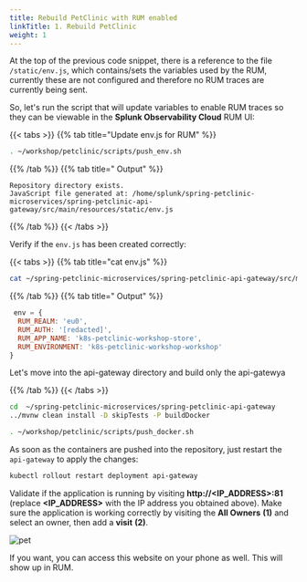 ```yaml
---
title: Rebuild PetClinic with RUM enabled
linkTitle: 1. Rebuild PetClinic
weight: 1
---
```


At the top of the previous code snippet, there is a reference to the file `/static/env.js`, which contains/sets the variables used by the RUM, currently these are not configured and therefore no RUM traces are currently being sent.

So, let's run the script that will update variables to enable RUM traces so they can be viewable in the **Splunk Observability Cloud** RUM UI:

{{< tabs >}}
{{% tab title="Update env.js for RUM" %}}

``` bash
. ~/workshop/petclinic/scripts/push_env.sh
```

{{% /tab %}}
{{% tab title=" Output" %}}

```text
Repository directory exists.
JavaScript file generated at: /home/splunk/spring-petclinic-microservices/spring-petclinic-api-gateway/src/main/resources/static/env.js
```

{{% /tab %}}
{{< /tabs >}}

Verify if the `env.js` has been created correctly:

{{< tabs >}}
{{% tab title="cat env.js" %}}

``` bash
cat ~/spring-petclinic-microservices/spring-petclinic-api-gateway/src/main/resources/static/scripts/env.js
```

{{% /tab %}}
{{% tab title=" Output" %}}

``` javascript
 env = {
  RUM_REALM: 'eu0',
  RUM_AUTH: '[redacted]',
  RUM_APP_NAME: 'k8s-petclinic-workshop-store',
  RUM_ENVIRONMENT: 'k8s-petclinic-workshop-workshop'
}
```

Let's move into the api-gateway directory and build only the api-gatewya

{{% /tab %}}
{{< /tabs >}}

``` bash
cd  ~/spring-petclinic-microservices/spring-petclinic-api-gateway
../mvnw clean install -D skipTests -P buildDocker
```

``` bash
. ~/workshop/petclinic/scripts/push_docker.sh
```

As soon as the containers are pushed into the repository, just restart the `api-gateway` to apply the changes:

``` bash
kubectl rollout restart deployment api-gateway
```

Validate if the application is running by visiting **http://<IP_ADDRESS>:81** (replace **<IP_ADDRESS>** with the IP address you obtained above). Make sure the application is working correctly by visiting the **All Owners** **(1)** and select an owner, then add a **visit** **(2)**.

![pet](../../images/petclinic-pet.png)

If you want, you can access this website on your phone as well. This will show up in RUM.

